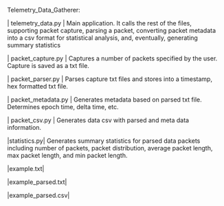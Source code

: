 Telemetry_Data_Gatherer:

| telemetry_data.py | 
Main application. It calls the rest of the files, supporting packet capture, parsing a packet, converting packet metadata into a csv format for statistical analysis, and, eventually, generating summary statistics

| packet_capture.py |
Captures a number of packets specified by the user. Capture is saved as a txt file.

| packet_parser.py |
Parses capture txt files and stores into a timestamp, hex formatted txt file.

| packet_metadata.py |
Generates metadata based on parsed txt file. Determines epoch time, delta time, etc.

| packet_csv.py |
Generates data csv with parsed and meta data information.

|statistics.py|
Generates summary statistics for parsed data packets including number of packets, packet distribution, average packet length, max packet length, and min packet length.

|example.txt|

|example_parsed.txt|

|example_parsed.csv|
